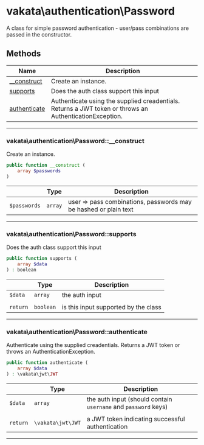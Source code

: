 # vakata\authentication\Password
A class for simple password authentication - user/pass combinations are passed in the constructor.

## Methods

| Name | Description |
|------|-------------|
|[__construct](#vakata\authentication\password__construct)|Create an instance.|
|[supports](#vakata\authentication\passwordsupports)|Does the auth class support this input|
|[authenticate](#vakata\authentication\passwordauthenticate)|Authenticate using the supplied creadentials. Returns a JWT token or throws an AuthenticationException.|

---



### vakata\authentication\Password::__construct
Create an instance.  


```php
public function __construct (  
    array $passwords  
)   
```

|  | Type | Description |
|-----|-----|-----|
| `$passwords` | `array` | user => pass combinations, passwords may be hashed or plain text |

---


### vakata\authentication\Password::supports
Does the auth class support this input  


```php
public function supports (  
    array $data  
) : boolean    
```

|  | Type | Description |
|-----|-----|-----|
| `$data` | `array` | the auth input |
|  |  |  |
| `return` | `boolean` | is this input supported by the class |

---


### vakata\authentication\Password::authenticate
Authenticate using the supplied creadentials. Returns a JWT token or throws an AuthenticationException.  


```php
public function authenticate (  
    array $data  
) : \vakata\jwt\JWT    
```

|  | Type | Description |
|-----|-----|-----|
| `$data` | `array` | the auth input (should contain `username` and `password` keys) |
|  |  |  |
| `return` | `\vakata\jwt\JWT` | a JWT token indicating successful authentication |

---

